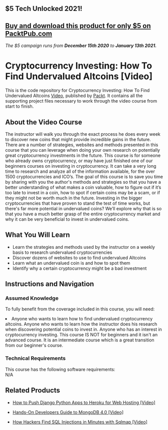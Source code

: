 ## $5 Tech Unlocked 2021!
[Buy and download this product for only $5 on PacktPub.com](https://www.packtpub.com/)
-----
*The $5 campaign         runs from __December 15th 2020__ to __January 13th 2021.__*




# Cryptocurrency Investing: How To Find Undervalued Altcoins [Video]
This is the code repository for Cryptocurrency Investing: How To Find Undervalued Altcoins [Video](https://www.packtpub.com/big-data-and-business-intelligence/cryptocurrency-investing-how-find-undervalued-altcoins-video), published by [Packt](https://www.packtpub.com/?utm_source=github). It contains all the supporting project files necessary to work through the video course from start to finish.
## About the Video Course
The instructor will walk you through the exact process he does every week to discover new coins that might provide incredible gains in the future. There are a number of strategies, websites and methods presented in this course that you can leverage when doing your own research on potentially great cryptocurrency investments in the future. This course is for someone who already owns cryptocurrency, or may have just finished one of our beginners courses on investing in cryptocurrency. It can take a very long time to research and analyze all of the information available, for the over 1500 cryptocurrencies and ICO’s. The goal of this course is to save you time by sharing with you the author's methods and strategies so that you have a better understanding of what makes a coin valuable, how to figure out if it’s too late to invest in a coin, how to spot if certain coins may be a scam, or if they might not be worth much in the future. Investing in the bigger cryptocurrencies that have proven to stand the test of time works, but there's far more potential in undervalued coins? We’ll explore why that is so that you have a much better grasp of the entire cryptocurrency market and why it can be very beneficial to invest in undervalued coins.

<H2>What You Will Learn</H2>
<DIV class=book-info-will-learn-text>
<UL>
<LI>Learn the strategies and methods used by the instructor on a weekly basis to research undervalued cryptocurrencies</LI>
<LI>Discover dozens of websites to use to find undervalued Altcoins</LI>
<LI>Learn what an undervalued coin is and how to spot them</LI>
<LI>Identify why a certain cryptocurrency might be a bad investment</LI>
</UL></DIV>

## Instructions and Navigation
### Assumed Knowledge
To fully benefit from the coverage included in this course, you will need:<br/>
<DIV class=book-info-will-learn-text>
<li>Anyone who wants to learn how to find undervalued cryptocurrency altcoins. Anyone who wants to learn how the instructor does his research when discovering potential coins to invest in. Anyone who has an interest in cryptocurrency investing. This course IS NOT for beginners and it isn't an advanced course. It is an intermediate course which is a great transition from our beginner's course.	</li>
<DIV>

### Technical Requirements
This course has the following software requirements:<br/>
N/A

## Related Products
* [How to Push Django Python Apps to Heroku for Web Hosting [Video]
](https://www.packtpub.com/application-development/how-push-django-python-apps-heroku-web-hosting-video)

* [Hands-On Developers Guide to MongoDB 4.0 [Video]
]( https://www.packtpub.com/virtualization-and-cloud/hands-developers-guide-mongodb-40-video)

* [How Hackers Find SQL Injections in Minutes with Sqlmap [Video]
]( https://www.packtpub.com/application-development/how-hackers-find-sql-injections-minutes-sqlmap-video)

